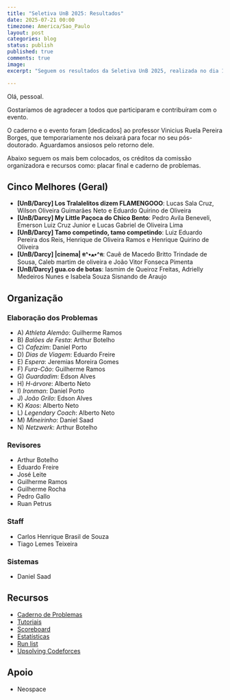 ```yaml
---
title: "Seletiva UnB 2025: Resultados"
date: 2025-07-21 00:00
timezone: America/Sao_Paulo
layout: post
categories: blog
status: publish
published: true
comments: true
image:
excerpt: "Seguem os resultados da Seletiva UnB 2025, realizada no dia 19 de julho de 2025."

---
```


Olá, pessoal.

Gostaríamos de agradecer a todos que participaram e contribuíram com o evento.

O caderno e o evento foram [dedicados] ao professor Vinicius Ruela Pereira Borges, que temporariamente nos
deixará para focar no seu pós-doutorado. Aguardamos ansiosos pelo retorno dele.

Abaixo seguem os mais bem colocados, os créditos da comissão organizadora e recursos como: placar final e caderno de problemas.

## Cinco Melhores (Geral)

- **[UnB/Darcy] Los Tralalelitos dizem FLAMENGOOO**: Lucas Sala Cruz, Wilson Oliveira Guimarães Neto e Eduardo Quirino de Oliveira
- **[UnB/Darcy] My Little Paçoca do Chico Bento**: Pedro Avila Beneveli, Emerson Luiz Cruz Junior e Lucas Gabriel de Oliveira Lima
- **[UnB/Darcy] Tamo competindo, tamo competindo**: Luiz Eduardo Pereira dos Reis, Henrique de Oliveira Ramos e Henrique Quirino de Oliveira
- **[UnB/Darcy] |cinema| ฅ^•ﻌ•^ฅ**: Cauê de Macedo Britto Trindade de Sousa, Caleb martim de oliveira e João Vitor Fonseca Pimenta
- **[UnB/Darcy] gua.co de botas**: Iasmim de Queiroz Freitas, Adrielly Medeiros Nunes e Isabela Souza Sisnando de Araujo

## Organização

### Elaboração dos Problemas

- A) *Athleta Alemão*: Guilherme Ramos
- B) *Balões de Festa*: Arthur Botelho
- C) *Cafezim*: Daniel Porto
- D) *Dias de Viagem*: Eduardo Freire
- E) *Espera*: Jeremias Moreira Gomes
- F) *Fura-Cão*: Guilherme Ramos
- G) *Guardadim*: Edson Alves
- H) *H-árvore*: Alberto Neto
- I) *Ironman*: Daniel Porto
- J) *João Grilo*: Edson Alves
- K) *Kaos*: Alberto Neto
- L) *Legendary Coach*: Alberto Neto
- M) *Mineirinho*: Daniel Saad
- N) *Netzwerk*: Arthur Botelho

### Revisores

- Arthur Botelho
- Eduardo Freire
- José Leite
- Guilherme Ramos
- Guilherme Rocha
- Pedro Gallo
- Ruan Petrus

### Staff

- Carlos Henrique Brasil de Souza
- Tiago Lemes Teixeira

### Sistemas

- Daniel Saad

## Recursos

- [Caderno de Problemas]({{site.url}}/assets/unb/caderno-seletiva-unb-2025.pdf)
- [Tutoriais]({{site.url}}/assets/unb/tutoriais-seletiva-unb-2025.pdf)
- [Scoreboard]({{site.url}}/assets/seletiva-unb-2025/scoreboard.html)
- [Estatísticas]({{site.url}}/assets/seletiva-unb-2025/statistics.html)
- [Run list]({{site.url}}/assets/seletiva-unb-2025/runlist.html)
- [Upsolving Codeforces](https://codeforces.com/group/btcK4I5D5f/contest/623901)

## Apoio

- Neospace
